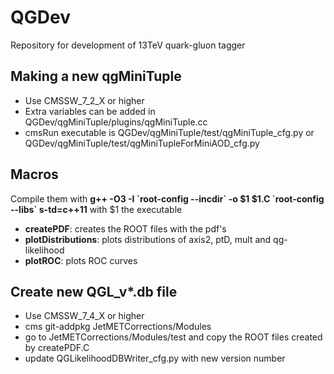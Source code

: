 QGDev
=====

Repository for development of 13TeV quark-gluon tagger

Making a new qgMiniTuple
------------------------
* Use CMSSW_7_2_X or higher
* Extra variables can be added in QGDev/qgMiniTuple/plugins/qgMiniTuple.cc
* cmsRun executable is QGDev/qgMiniTuple/test/qgMiniTuple_cfg.py or QGDev/qgMiniTuple/test/qgMiniTupleForMiniAOD_cfg.py

Macros
------
Compile them with **g++ -O3 -I \`root-config --incdir\` -o $1 $1.C \`root-config --libs\` s-td=c++11** with $1 the executable
* **createPDF**: creates the ROOT files with the pdf's
* **plotDistributions**: plots distributions of axis2, ptD, mult and qg-likelihood
* **plotROC**: plots ROC curves


Create new QGL_v*.db file
-------------------------
* Use CMSSW_7_4_X or higher
* cms git-addpkg JetMETCorrections/Modules
* go to JetMETCorrections/Modules/test and copy the ROOT files created by createPDF.C
* update QGLikelihoodDBWriter_cfg.py with new version number
